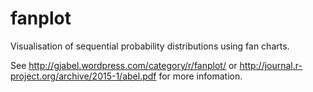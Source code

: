 # fanplot
Visualisation of sequential probability distributions using fan charts.

See http://gjabel.wordpress.com/category/r/fanplot/ or http://journal.r-project.org/archive/2015-1/abel.pdf for more infomation.



